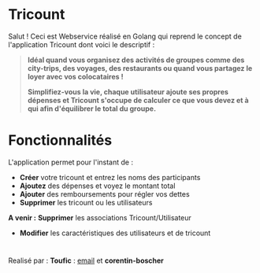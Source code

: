 # Tricount

Salut ! Ceci est Webservice réalisé en Golang qui reprend le concept de l'application Tricount dont voici le descriptif :

>**Idéal quand vous organisez des activités de groupes comme des city-trips, des voyages, des restaurants ou quand vous partagez le loyer avec vos colocataires !**
>
>**Simplifiez-vous la vie, chaque utilisateur ajoute ses propres dépenses et Tricount s'occupe de calculer ce que vous devez et à qui afin d'équilibrer le total du groupe.**


# Fonctionnalités

L'application permet pour l'instant de :
- **Créer** votre tricount et entrez les noms des participants
- **Ajoutez** des dépenses et voyez le montant total
- **Ajouter** des remboursements pour régler vos dettes
- **Supprimer** les tricount ou les utilisateurs

**A venir :**
**Supprimer** les associations Tricount/Utilisateur
- **Modifier** les caractéristiques des utilisateurs et de tricount
#
Realisé par :
**Toufic** : [email](emilien.meffe@gmail.com) et **corentin-boscher**
